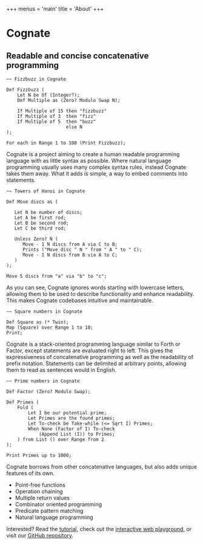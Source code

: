 +++
menus = 'main'
title = 'About'
+++

# Cognate
## Readable and concise concatenative programming

```cognate
~~ Fizzbuzz in Cognate

Def Fizzbuzz (
	Let N be Of (Integer?);
	Def Multiple as (Zero? Modulo Swap N);

	If Multiple of 15 then "fizzbuzz"
	If Multiple of 3  then "fizz"
	If Multiple of 5  then "buzz"
					  else N
);

For each in Range 1 to 100 (Print Fizzbuzz);
```

Cognate is a project aiming to create a human readable programming language with as little syntax as possible. Where natural language programming usually uses many complex syntax rules, instead Cognate takes them away. What it adds is simple, a way to embed comments into statements.

```cognate
~~ Towers of Hanoi in Cognate

Def Move discs as (

   Let N be number of discs;
   Let A be first rod;
   Let B be second rod;
   Let C be third rod;

   Unless Zero? N (
	  Move - 1 N discs from A via C to B;
	  Prints ("Move disc " N " from " A " to " C);
	  Move - 1 N discs from B via A to C;
   )
);

Move 5 discs from "a" via "b" to "c";
```

As you can see, Cognate ignores words starting with lowercase letters, allowing them to be used to describe functionality and enhance readability. This makes Cognate codebases intuitive and maintainable.

```cognate
~~ Square numbers in Cognate

Def Square as (* Twin);
Map (Square) over Range 1 to 10;
Print;
```

Cognate is a stack-oriented programming language similar to Forth or Factor, except statements are evaluated right to left. This gives the expressiveness of concatenative programming as well as the readability of prefix notation. Statements can be delimited at arbitrary points, allowing them to read as sentences would in English.

```cognate
~~ Prime numbers in Cognate

Def Factor (Zero? Modulo Swap);

Def Primes (
	Fold (
		Let I be our potential prime;
		Let Primes are the found primes;
		Let To-check be Take-while (<= Sqrt I) Primes;
		When None (Factor of I) To-check
			(Append List (I)) to Primes;
	) from List () over Range from 2
);

Print Primes up to 1000;
```

Cognate borrows from other concatenative languages, but also adds unique features of its own.

- Point-free functions
- Operation chaining
- Multiple return values
- Combinator oriented programming
- Predicate pattern matching
- Natural language programming


Interested? Read the [tutorial](/learn/), check out the [interactive web playground](https://cognate-playground.hedy.dev/), or visit our [GitHub repository](https://github.com/cognate-lang/cognate).

